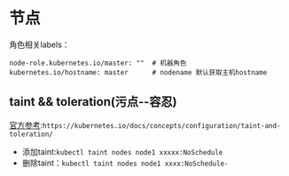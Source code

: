 # 节点

角色相关labels：
```
node-role.kubernetes.io/master: ""  # 机器角色
kubernetes.io/hostname: master      # nodename 默认获取主机hostname
```

taint && toleration(污点--容忍)
------------------
[官方参考](https://kubernetes.io/docs/concepts/configuration/taint-and-toleration/):`https://kubernetes.io/docs/concepts/configuration/taint-and-toleration/`

* 添加taint:`kubectl taint nodes node1 xxxxx:NoSchedule`
* 删除taint：`kubectl taint nodes node1 xxxx:NoSchedule-`
